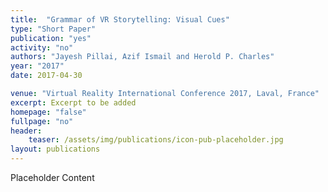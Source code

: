 ```yaml
---
title:  "Grammar of VR Storytelling: Visual Cues"
type: "Short Paper"
publication: "yes"
activity: "no"
authors: "Jayesh Pillai, Azif Ismail and Herold P. Charles"
year: "2017"
date: 2017-04-30

venue: "Virtual Reality International Conference 2017, Laval, France"
excerpt: Excerpt to be added
homepage: "false"
fullpage: "no"
header:
    teaser: /assets/img/publications/icon-pub-placeholder.jpg
layout: publications   
---
```


Placeholder Content
